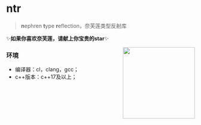 # ntr

> **n**ephren **t**ype **r**eflection，奈芙莲类型反射库

✨**如果你喜欢奈芙莲，请献上你宝贵的star**✨

<img align='right' src='img/nephren.png' width="192"></img>

### 环境

- 编译器：cl，clang，gcc；
- c++版本：c++17及以上；